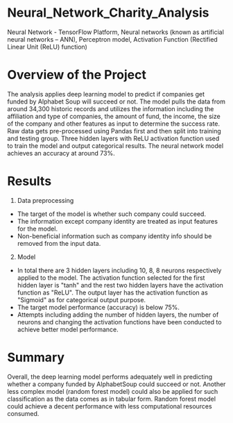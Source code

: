 # Neural_Network_Charity_Analysis
Neural Network - TensorFlow Platform, Neural networks (known as artificial neural networks – ANN), Perceptron model, Activation Function (Rectified Linear Unit (ReLU) function)

# Overview of the Project
The analysis applies deep learning model to predict if companies get funded by Alphabet Soup will succeed or not. The model pulls the data from around 34,300 historic records and utilizes the information including the affiliation and type of companies, the amount of fund, the income, the size of the company and other features as input to determine the success rate. Raw data gets pre-processed using Pandas first and then split into training and testing group. Three hidden layers with ReLU activation function used to train the model and output categorical results. The neural network model achieves an accuracy at around 73%.  

# Results
1. Data preprocessing  
- The target of the model is whether such company could succeed.  
- The information except company identity are treated as input features for the model.  
- Non-beneficial information such as company identity info should be removed from the input data.  
  
2. Model  
- In total there are 3 hidden layers including 10, 8, 8 neurons respectively applied to the model. The activation function selected for the first hidden layer is "tanh" and the rest two hidden layers have the activation function as "ReLU". The output layer has the activation function as "Sigmoid" as for categorical output purpose.  
- The target model performance (accuracy) is below 75%.  
- Attempts including adding the number of hidden layers, the number of neurons and changing the activation functions have been conducted to achieve better model performance.  
  
# Summary
Overall, the deep learning model performs adequately well in predicting whether a company funded by AlphabetSoup could succeed or not. Another less complex model (random forest model) could also be applied for such classification as the data comes as in tabular form. Random forest model could achieve a decent performance with less computational resources consumed.
